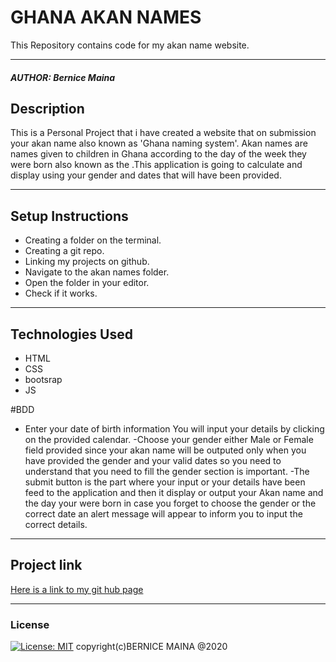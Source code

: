 # GHANA AKAN NAMES
This Repository contains code for my akan name website.
*****
##### AUTHOR: Bernice Maina
## Description
This is a Personal Project that i have created a website that on submission your akan name also known as 'Ghana naming system'. Akan names are names given to children in Ghana according to the day of the week they were born also known as the .This application is going to calculate and display using your gender and dates that will have been provided.
**********
                
## Setup Instructions
* Creating a folder on the terminal.
* Creating a git repo.
* Linking my projects on github.
* Navigate to the akan names folder.
* Open the folder in your editor.
* Check if it works.
*****

## Technologies Used
* HTML
* CSS
* bootsrap
* JS

#BDD

- Enter your date of birth information
 You will input your details  by clicking on the provided calendar.
 -Choose your gender either Male or Female field provided since your akan name will be outputed only when you have provided the gender and your valid dates so you need to understand that you need to fill the gender section is important.
 -The submit button is the part where your input or your details have been feed to the application and then it display or output your Akan name and the day your were born in case you forget to choose the gender or the correct date an alert message will appear to inform you to input the correct details.
 ******
 
## Project link
[Here is a link to my git hub page](https://github.com/Bernice2001/Akan-Birthday-Project)
******

### License
[![License: MIT](https://img.shields.io/badge/License-MIT-yellow.svg)](https://opensource.org/licenses/MIT)
copyright(c)BERNICE MAINA @2020